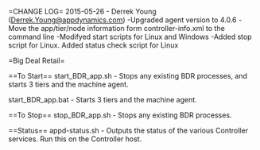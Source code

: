 =CHANGE LOG=
2015-05-26 - Derrek Young (Derrek.Young@appdynamics.com)
-Upgraded agent version to 4.0.6
-Move the app/tier/node information form controller-info.xml to the command line
-Modifyed start scripts for Linux and Windows
-Added stop script for Linux. Added status check script for Linux


=Big Deal Retail=

==To Start==
start_BDR_app.sh - Stops any existing BDR processes, and starts 3 tiers and the machine agent.

start_BDR_app.bat - Starts 3 tiers and the machine agent.

==To Stop==
stop_BDR_app.sh - Stops any existing BDR processes.

==Status==
appd-status.sh - Outputs the status of the various Controller services. Run this on the Controller host.
